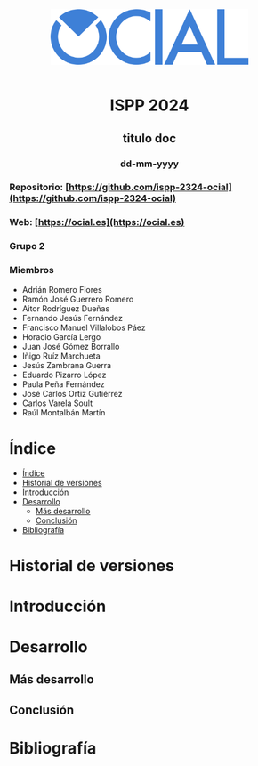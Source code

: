 <img style="display: block; margin: 0 auto" src="https://raw.githubusercontent.com/ispp-2324-ocial/KB/main/assets/Texto_Ocial.png" height="100">
<br>
<h1 style="text-align: center;">ISPP 2024</h1>
<h2 style="text-align: center;">titulo doc</h2>
<h3 style="text-align: center;">dd-mm-yyyy</h3>

### Repositorio: [https://github.com/ispp-2324-ocial](https://github.com/ispp-2324-ocial)

### Web: [https://ocial.es](https://ocial.es)

### Grupo 2

### Miembros

- Adrián Romero Flores
- Ramón José Guerrero Romero
- Aitor Rodríguez Dueñas
- Fernando Jesús Fernández
- Francisco Manuel Villalobos Páez
- Horacio García Lergo
- Juan José Gómez Borrallo
- Iñigo Ruíz Marchueta
- Jesús Zambrana Guerra
- Eduardo Pizarro López
- Paula Peña Fernández
- José Carlos Ortiz Gutiérrez
- Carlos Varela Soult
- Raúl Montalbán Martín

# Índice

- [Índice](#índice)
- [Historial de versiones](#historial-de-versiones)
- [Introducción](#introducción)
- [Desarrollo](#desarrollo)
  - [Más desarrollo](#más-desarrollo)
  - [Conclusión](#conclusión)
- [Bibliografía](#bibliografía)

# Historial de versiones

# Introducción

# Desarrollo

## Más desarrollo

## Conclusión

# Bibliografía
